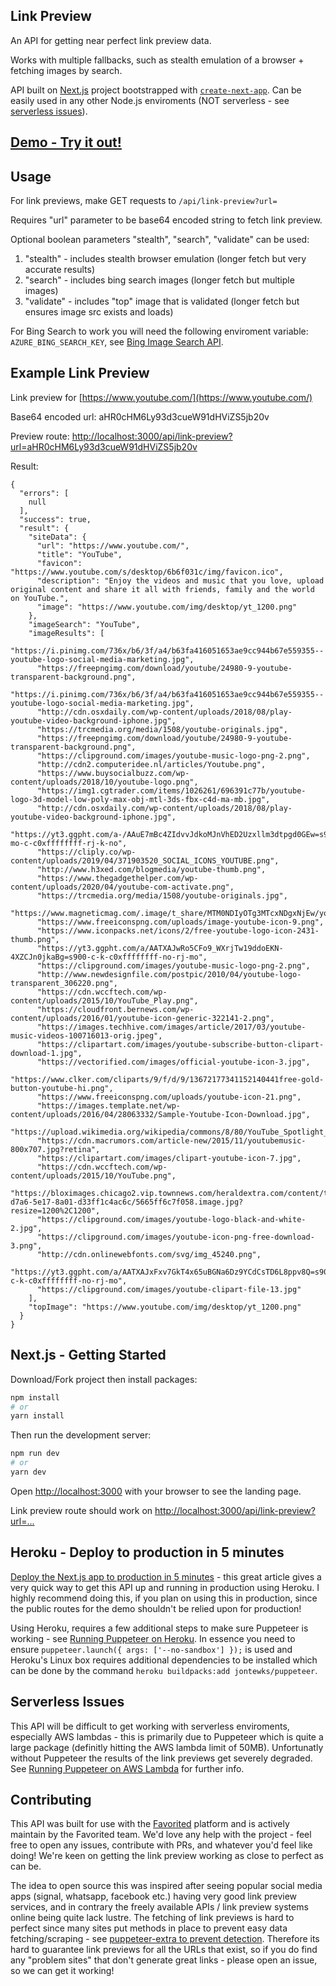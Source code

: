 ## Link Preview

An API for getting near perfect link preview data.

Works with multiple fallbacks, such as stealth emulation of a browser + fetching images by search.

API built on [Next.js](https://nextjs.org/) project bootstrapped with [`create-next-app`](https://github.com/vercel/next.js/tree/canary/packages/create-next-app). Can be easily used in any other Node.js enviroments (NOT serverless - see [serverless issues](#serverless-issues)).

## [Demo - Try it out!](https://favorited-link-preview.herokuapp.com/)

## Usage

For link previews, make GET requests to `/api/link-preview?url=`

Requires "url" parameter to be base64 encoded string to fetch link preview.

Optional boolean parameters "stealth", "search", "validate" can be used:

1. "stealth" - includes stealth browser emulation (longer fetch but very accurate results)
2. "search" - includes bing search images (longer fetch but multiple images)
3. "validate" - includes "top" image that is validated (longer fetch but ensures image src exists and loads)

For Bing Search to work you will need the following enviroment variable: `AZURE_BING_SEARCH_KEY`, see [Bing Image Search API](https://www.microsoft.com/en-us/bing/apis/bing-image-search-api).

## Example Link Preview

Link preview for [https://www.youtube.com/](https://www.youtube.com/)

Base64 encoded url: aHR0cHM6Ly93d3cueW91dHViZS5jb20v

Preview route: [http://localhost:3000/api/link-preview?url=aHR0cHM6Ly93d3cueW91dHViZS5jb20v](http://localhost:3000/api/link-preview?url=aHR0cHM6Ly93d3cueW91dHViZS5jb20v)

Result:

```
{
  "errors": [
    null
  ],
  "success": true,
  "result": {
    "siteData": {
      "url": "https://www.youtube.com/",
      "title": "YouTube",
      "favicon": "https://www.youtube.com/s/desktop/6b6f031c/img/favicon.ico",
      "description": "Enjoy the videos and music that you love, upload original content and share it all with friends, family and the world on YouTube.",
      "image": "https://www.youtube.com/img/desktop/yt_1200.png"
    },
    "imageSearch": "YouTube",
    "imageResults": [
      "https://i.pinimg.com/736x/b6/3f/a4/b63fa416051653ae9cc944b67e559355--youtube-logo-social-media-marketing.jpg",
      "https://freepngimg.com/download/youtube/24980-9-youtube-transparent-background.png",
      "https://i.pinimg.com/736x/b6/3f/a4/b63fa416051653ae9cc944b67e559355--youtube-logo-social-media-marketing.jpg",
      "http://cdn.osxdaily.com/wp-content/uploads/2018/08/play-youtube-video-background-iphone.jpg",
      "https://trcmedia.org/media/1508/youtube-originals.jpg",
      "https://freepngimg.com/download/youtube/24980-9-youtube-transparent-background.png",
      "https://clipground.com/images/youtube-music-logo-png-2.png",
      "http://cdn2.computeridee.nl/articles/Youtube.png",
      "https://www.buysocialbuzz.com/wp-content/uploads/2018/10/youtube-logo.png",
      "https://img1.cgtrader.com/items/1026261/696391c77b/youtube-logo-3d-model-low-poly-max-obj-mtl-3ds-fbx-c4d-ma-mb.jpg",
      "http://cdn.osxdaily.com/wp-content/uploads/2018/08/play-youtube-video-background-iphone.jpg",
      "https://yt3.ggpht.com/a-/AAuE7mBc4ZIdvvJdkoMJnVhED2Uzxllm3dtpgd0GEw=s900-mo-c-c0xffffffff-rj-k-no",
      "https://cliply.co/wp-content/uploads/2019/04/371903520_SOCIAL_ICONS_YOUTUBE.png",
      "http://www.h3xed.com/blogmedia/youtube-thumb.png",
      "https://www.thegadgethelper.com/wp-content/uploads/2020/04/youtube-com-activate.png",
      "https://trcmedia.org/media/1508/youtube-originals.jpg",
      "https://www.magneticmag.com/.image/t_share/MTM0NDIyOTg3MTcxNDgxNjEw/youtube_music_service_concept_logojpg.jpg",
      "https://www.freeiconspng.com/uploads/image-youtube-icon-9.png",
      "https://www.iconpacks.net/icons/2/free-youtube-logo-icon-2431-thumb.png",
      "https://yt3.ggpht.com/a/AATXAJwRo5CFo9_WXrjTw19ddoEKN-4XZCJn0jkaBg=s900-c-k-c0xffffffff-no-rj-mo",
      "https://clipground.com/images/youtube-music-logo-png-2.png",
      "http://www.newdesignfile.com/postpic/2010/04/youtube-logo-transparent_306220.png",
      "https://cdn.wccftech.com/wp-content/uploads/2015/10/YouTube_Play.png",
      "https://cloudfront.bernews.com/wp-content/uploads/2016/01/youtube-icon-generic-322141-2.png",
      "https://images.techhive.com/images/article/2017/03/youtube-music-videos-100716013-orig.jpeg",
      "https://clipartart.com/images/youtube-subscribe-button-clipart-download-1.jpg",
      "https://vectorified.com/images/official-youtube-icon-3.jpg",
      "https://www.clker.com/cliparts/9/f/d/9/13672177341152140441free-gold-button-youtube-hi.png",
      "https://www.freeiconspng.com/uploads/youtube-icon-21.png",
      "https://images.template.net/wp-content/uploads/2016/04/28063332/Sample-Youtube-Icon-Download.jpg",
      "https://upload.wikimedia.org/wikipedia/commons/8/80/YouTube_Spotlight_logo.png",
      "https://cdn.macrumors.com/article-new/2015/11/youtubemusic-800x707.jpg?retina",
      "https://clipartart.com/images/clipart-youtube-icon-7.jpg",
      "https://cdn.wccftech.com/wp-content/uploads/2015/10/YouTube.png",
      "https://bloximages.chicago2.vip.townnews.com/heraldextra.com/content/tncms/assets/v3/editorial/5/8f/58f38b9c-d7a6-5e17-8a01-d33ff1c4ac6c/5665ff6c7f058.image.jpg?resize=1200%2C1200",
      "https://clipground.com/images/youtube-logo-black-and-white-2.jpg",
      "https://clipground.com/images/youtube-icon-png-free-download-3.png",
      "http://cdn.onlinewebfonts.com/svg/img_45240.png",
      "https://yt3.ggpht.com/a/AATXAJxFxv7GkT4x65uBGNa6Dz9YCdCsTD6L8ppv8Q=s900-c-k-c0xffffffff-no-rj-mo",
      "https://clipground.com/images/youtube-clipart-file-13.jpg"
    ],
    "topImage": "https://www.youtube.com/img/desktop/yt_1200.png"
  }
}
```

## Next.js - Getting Started

Download/Fork project then install packages: 

```bash
npm install
# or
yarn install
```

Then run the development server:

```bash
npm run dev
# or
yarn dev
```

Open [http://localhost:3000](http://localhost:3000) with your browser to see the landing page. 

Link preview route should work on [http://localhost:3000/api/link-preview?url=...](http://localhost:3000/api/link-preview?url=...)

## Heroku - Deploy to production in 5 minutes

[Deploy the Next.js app to production in 5 minutes](https://mariestarck.com/deploy-your-next-js-app-to-heroku-in-5-minutes/) - this great article gives a very quick way to get this API up and running in production using Heroku. I highly recommend doing this, if you plan on using this in production, since the public routes for the demo shouldn't be relied upon for production!

Using Heroku, requires a few additional steps to make sure Puppeteer is working - see [Running Puppeteer on Heroku](https://github.com/puppeteer/puppeteer/blob/main/docs/troubleshooting.md#running-puppeteer-on-heroku). In essence you need to ensure `puppeteer.launch({ args: ['--no-sandbox'] });` is used and Heroku's Linux box requires additional dependencies to be installed which can be done by the command `heroku buildpacks:add jontewks/puppeteer`.

## Serverless Issues

This API will be difficult to get working with serverless enviroments, especially AWS lambdas - this is primarily due to Puppeteer which is quite a large package (definitly hitting the AWS lambda limit of 50MB). Unfortunatly without Puppeteer the results of the link previews get severely degraded. See [Running Puppeteer on AWS Lambda](https://github.com/puppeteer/puppeteer/blob/main/docs/troubleshooting.md#running-puppeteer-on-aws-lambda) for further info.

## Contributing

This API was built for use with the [Favorited](https://favorited.me/) platform and is actively maintain by the Favorited team. We'd love any help with the project - feel free to open any issues, contribute with PRs, and whatever you'd feel like doing! We're keen on getting the link preview working as close to perfect as can be.

The idea to open source this was inspired after seeing popular social media apps (signal, whatsapp, facebook etc.) having very good link preview services, and in contrary the freely available APIs / link preview systems online being quite lack lustre. The fetching of link previews is hard to perfect since many sites put methods in place to prevent easy data fetching/scraping - see [puppeteer-extra to prevent detection](https://github.com/berstend/puppeteer-extra/tree/master/packages/puppeteer-extra-plugin-stealth#status). Therefore its hard to guarantee link previews for all the URLs that exist, so if you do find any "problem sites" that don't generate great links - please open an issue, so we can get it working!